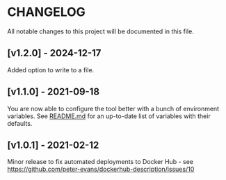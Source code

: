 # CHANGELOG

All notable changes to this project will be documented in this file.

## [v1.2.0] - 2024-12-17

Added option to write to a file.

## [v1.1.0] - 2021-09-18

You are now able to configure the tool better with a bunch of environment variables. See [README.md](README.md#configuration) for an up-to-date list of variables with their defaults.

## [v1.0.1] - 2021-02-12

Minor release to fix automated deployments to Docker Hub - see https://github.com/peter-evans/dockerhub-description/issues/10
